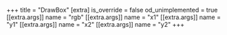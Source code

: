 +++
title = "DrawBox"
[extra]
is_override = false
od_unimplemented = true
[[extra.args]]
name = "rgb"
[[extra.args]]
name = "x1"
[[extra.args]]
name = "y1"
[[extra.args]]
name = "x2"
[[extra.args]]
name = "y2"
+++